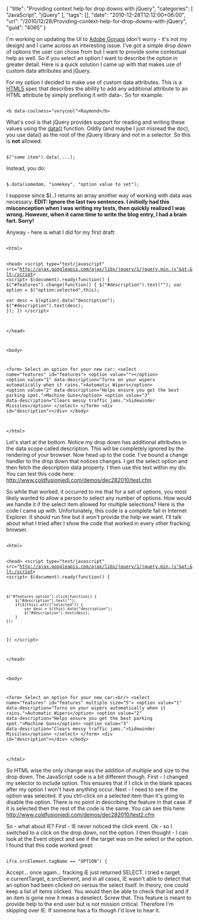 {
	"title": "Providing context help for drop downs with jQuery",
	"categories": [
		"JavaScript",
		"jQuery"
	],
	"tags": [],
	"date": "2010-12-28T12:12:00+06:00",
	"url": "/2010/12/28/Providing-context-help-for-drop-downs-with-jQuery",
	"guid": "4065"
}

I'm working on updating the UI to <a href="http://groups.adobe.com">Adobe Gorups</a> (don't worry - it's not my design) and I came across an interesting issue. I've got a simple drop down of options the user can chose from but I want to provide some contextual help as well. So if you select an option I want to describe the option in greater detail. Here is a quick solution I came up with that makes use of custom data attributes and jQuery.
<!--more-->
<p>

For my option I decided to make use of custom data attributes. This is a <a href="http://www.whatwg.org/specs/web-apps/current-work/multipage/dom.html#embedding-custom-non-visible-data">HTML5</a> spec that describes the ability to add any additional attribute to an HTML attribute by simply prefixing it with data-. So for example:

<p>

<code>
&lt;b data-coolness="verycool"&gt;Raymond&lt;/b&gt;
</code>

<p>

What's cool is that jQuery provides support for reading and writing these values using the <a href="http://api.jquery.com/jQuery.data/">data()</a> function. Oddly (and maybe I just misread the doc), you use data() as the root of the jQuery library and not in a selector. So this is <b>not</b> allowed:

<p>

<code>
$("some item").data(....);
</code>

<p>

Instead, you do:

<p>

<code>
$.data(somedom, "somekey", "option value to set");
</code>

<p>

I suppose since $(..) returns an array another way of working with data was necessary. <b>EDIT: Ignore the last two sentences. I <i>initially</i> had this misconception when I was writing my tests, then quickly realized I was wrong. However, when it came time to write the blog entry, I had a brain fart. Sorry!</b>

<p>

Anyway - here is what I did for my first draft:

<p>

<code>
&lt;html&gt;

&lt;head&gt;
&lt;script type="text/javascript" src="http://ajax.googleapis.com/ajax/libs/jquery/1/jquery.min.js"&gt;&lt;/script&gt;
&lt;script&gt;
$(document).ready(function() {
	$("#features").change(function() {
		$("#description").text("");
		var option = $("option:selected",this);		
		var desc = $(option).data("description");
		$("#description").text(desc);
	});
})
&lt;/script&gt;

&lt;/head&gt;

&lt;body&gt;

&lt;form&gt;
Select an option for your new car:
&lt;select name="features" id="features"&gt;
&lt;option value=""&gt;&lt;/option&gt;
&lt;option value="1" data-description="Turns on your wipers automatically when it rains."&gt;Automatic Wipers&lt;/option&gt;
&lt;option value="2" data-description="Helps ensure you get the best parking spot."&gt;Machine Guns&lt;/option&gt;
&lt;option value="3" data-description="Clears messy traffic jams."&gt;Sidewinder Missiles&lt;/option&gt;
&lt;/select&gt;
&lt;/form&gt;
&lt;div id="description"&gt;&lt;/div&gt;
&lt;/body&gt;

&lt;/html&gt;
</code>

<p>

Let's start at the bottom. Notice my drop down has additional attributes in the data scope called description. This will be completely ignored by the rendering of your browser. Now head up to the code. I've bound a change handler to the drop down that notices changes. I get the select option and then fetch the description data property. I then use this text within my div. You can test this code here: <a href="http://www.raymondcamden.com/demos/dec282010/test.cfm">http://www.coldfusionjedi.com/demos/dec282010/test.cfm</a>

<p>

So while that worked, it occurred to me that for a set of options, you most likely wanted to allow a person to select any number of options. How would we handle it if the select item allowed for multiple selections? Here is the code I came up with. Unfortunately, this code is a complete fail in Internet Explorer. It should run fine but it won't provide the help we want. I'll talk about what I tried after I show the code that worked in every other fracking browser. 

<p>

<code>
&lt;html&gt;

&lt;head&gt;
&lt;script type="text/javascript" src="http://ajax.googleapis.com/ajax/libs/jquery/1/jquery.min.js"&gt;&lt;/script&gt;
&lt;script&gt;
$(document).ready(function() {

	$("#features option").click(function() {
		$("#description").text("");
		if($(this).attr("selected")) {
			var desc = $(this).data("description");
			$("#description").text(desc);
		}
	});

})
&lt;/script&gt;

&lt;/head&gt;

&lt;body&gt;

&lt;form&gt;
Select an option for your new car:&lt;br/&gt;
&lt;select name="features" id="features" multiple size="5"&gt;
&lt;option value="1" data-description="Turns on your wipers automatically when it rains."&gt;Automatic Wipers&lt;/option&gt;
&lt;option value="2" data-description="Helps ensure you get the best parking spot."&gt;Machine Guns&lt;/option&gt;
&lt;option value="3" data-description="Clears messy traffic jams."&gt;Sidewinder Missiles&lt;/option&gt;
&lt;/select&gt;
&lt;/form&gt;
&lt;div id="description"&gt;&lt;/div&gt;
&lt;/body&gt;

&lt;/html&gt;
</code>

<p>

So HTML wise the only change was the addition of multiple and size to the drop down. The JavaScript code is a bit different though. First - I changed my selector to include option. This ensures that if I click in the blank spaces after my option I won't have anything occur. Next - I need to see if the option was selected. If you ctrl-click on a selected item than it's going to disable the option. There is no point in describing the feature in that case. If it is selected then the rest of the code is the same. You can see this here: <a href="http://www.coldfusionjedi.com/demos/dec282010/test2.cfm">http://www.coldfusionjedi.com/demos/dec282010/test2.cfm</a>

<p>

So - what about IE? First - IE never noticed the click event. Ok - so I switched to a click on the drop down, not the option. I then thought - I can look at the Event object and see if the target was on the select or the option. I found that this code worked great:

<p>

<code>
if(e.srcElement.tagName == "OPTION") {
</code>

<p>

Accept... once again... fracking iE just returned SELECT. I tried e.target, e.currentTarget, e.srcElement, and in all cases, IE wasn't able to detect that an option had been clicked on versus the select itself. In theory, one could keep a list of items clicked. You would then be able to check that list and if an item is gone now it meas a deselect. Screw that. This feature is meant to provide help to the end user but is not mission critical. Therefore I'm skipping over IE. If someone has a fix though I'd love to hear it.